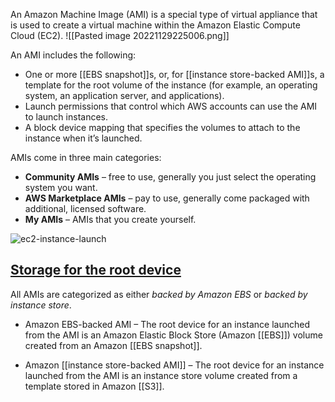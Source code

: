 An Amazon Machine Image (AMI) is a special type of virtual appliance that is used to create a virtual machine within the Amazon Elastic Compute Cloud (EC2).
![[Pasted image 20221129225006.png]]


An AMI includes the following:

-   One or more [[EBS snapshot]]s, or, for [[instance store-backed AMI]]s, a template for the root volume of the instance (for example, an operating system, an application server, and applications).
-   Launch permissions that control which AWS accounts can use the AMI to launch instances.
-   A block device mapping that specifies the volumes to attach to the instance when it’s launched.

AMIs come in three main categories:

-   **Community AMIs** – free to use, generally you just select the operating system you want.
-   **AWS Marketplace AMIs** – pay to use, generally come packaged with additional, licensed software.
-   **My AMIs** – AMIs that you create yourself.

![ec2-instance-launch](https://digitalcloud.training/wp-content/uploads/2022/02/ec2-instance-launch-1.png)

## [Storage for the root device](https://docs.aws.amazon.com/AWSEC2/latest/UserGuide/ComponentsAMIs.html)

All AMIs are categorized as either _backed by Amazon EBS_ or _backed by instance store_.

-   Amazon EBS-backed AMI – The root device for an instance launched from the AMI is an Amazon Elastic Block Store (Amazon [[EBS]]) volume created from an Amazon [[EBS snapshot]].
    
-   Amazon [[instance store-backed AMI]] – The root device for an instance launched from the AMI is an instance store volume created from a template stored in Amazon [[S3]].